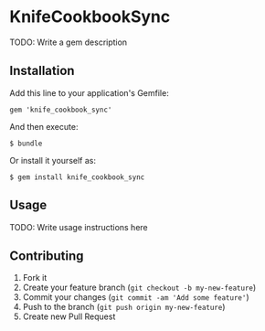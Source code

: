 # KnifeCookbookSync

TODO: Write a gem description

## Installation

Add this line to your application's Gemfile:

    gem 'knife_cookbook_sync'

And then execute:

    $ bundle

Or install it yourself as:

    $ gem install knife_cookbook_sync

## Usage

TODO: Write usage instructions here

## Contributing

1. Fork it
2. Create your feature branch (`git checkout -b my-new-feature`)
3. Commit your changes (`git commit -am 'Add some feature'`)
4. Push to the branch (`git push origin my-new-feature`)
5. Create new Pull Request
